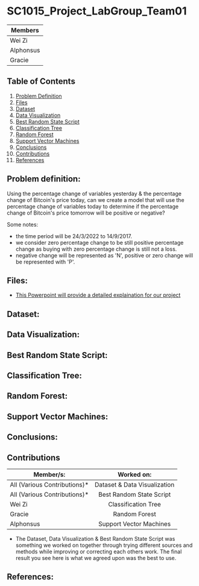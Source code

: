 # SC1015_Project_LabGroup_Team01

| Members       |
| ------------- |
| Wei Zi      |
| Alphonsus      |
| Gracie |

## Table of Contents  
1. [Problem Definition](#problem-definition)  
2. [Files](#files)
3. [Dataset](#dataset)
4. [Data Visualization](#data-visualization)
5. [Best Random State Script](#best-random-state-script)
6. [Classification Tree](#classification-tree)
7. [Random Forest](#random-forest)
8. [Support Vector Machines](#support-vector-machines)
9. [Conclusions](#conclusions)
10. [Contributions](#contributions)
11. [References](#references)

<a name="headers"/>


## Problem definition:
Using the percentage change of variables yesterday & the percentage change of Bitcoin's price today, can we create a model that will use the percentage change of variables today to determine if the percentage change of Bitcoin's price tomorrow will be positive or negative?

Some notes:
- the time period will be 24/3/2022 to 14/9/2017.
- we consider zero percentage change to be still positive percentage change as buying with zero percentage change is still not a loss.
- negative change will be represented as 'N', positive or zero change will be represented with 'P'.

## Files:
- [This Powerpoint will provide a detailed explaination for our project](#https://github.com/zlw9991/SC1015_Project_LabGroup_Team01/blob/main/LabGroup_Team01.pptx)

## Dataset:


## Data Visualization:

## Best Random State Script:

## Classification Tree:

## Random Forest:

## Support Vector Machines:

## Conclusions:


## Contributions

| Member/s:        | Worked on:           |
| ------------- |:-------------:|
| All (Various Contributions)*    | Dataset & Data Visualization |
| All (Various Contributions)*      | Best Random State Script      |
| Wei Zi | Classification Tree      |
| Gracie | Random Forest      |
| Alphonsus | Support Vector Machines      |

* The Dataset, Data Visualization & Best Random State Script was something we worked on together through trying different sources and methods while improving or correcting each others work. The final result you see here is what we agreed upon was the best to use.

## References:
